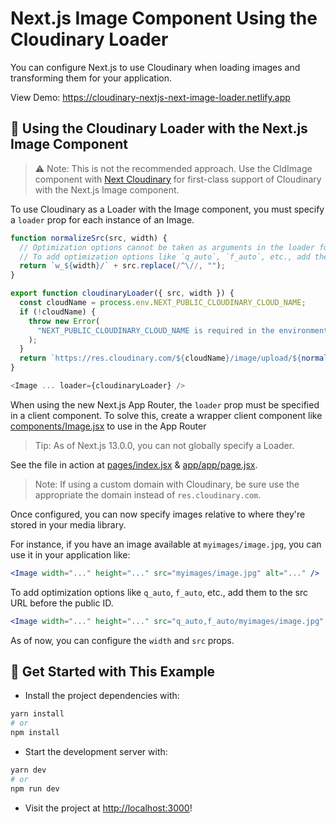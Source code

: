 # Next.js Image Component Using the Cloudinary Loader

You can configure Next.js to use Cloudinary when loading images and transforming them for your application.

View Demo: <https://cloudinary-nextjs-next-image-loader.netlify.app>

## 🧰 Using the Cloudinary Loader with the Next.js Image Component

> ⚠️ Note: This is not the recommended approach. Use the CldImage component with [Next Cloudinary](https://next.cloudinary.dev) for first-class support of Cloudinary with the Next.js Image component.

To use Cloudinary as a Loader with the Image component, you must specify a `loader` prop for each instance of an Image.

```js
function normalizeSrc(src, width) {
  // Optimization options cannot be taken as arguments in the loader function.
  // To add optimization options like `q_auto`, `f_auto`, etc., add them to the src URL before the public ID.
  return `w_${width}/` + src.replace(/^\//, "");
}

export function cloudinaryLoader({ src, width }) {
  const cloudName = process.env.NEXT_PUBLIC_CLOUDINARY_CLOUD_NAME;
  if (!cloudName) {
    throw new Error(
      "NEXT_PUBLIC_CLOUDINARY_CLOUD_NAME is required in the environment"
    );
  }
  return `https://res.cloudinary.com/${cloudName}/image/upload/${normalizeSrc(src, width)}`;
}

<Image ... loader={cloudinaryLoader} />
```

When using the new Next.js App Router, the `loader` prop must be specified in a client component. To solve this, create a wrapper client component like [components/Image.jsx](components/Image.jsx) to use in the App Router

> Tip: As of Next.js 13.0.0, you can not globally specify a Loader.

See the file in action at [pages/index.jsx](pages/index.jsx) & [app/app/page.jsx](app/app/page.jsx).

> Note: If using a custom domain with Cloudinary, be sure use the appropriate the domain instead of `res.cloudinary.com`.

Once configured, you can now specify images relative to where they're stored in your media library.

For instance, if you have an image available at `myimages/image.jpg`, you can use it in your application like:

```jsx
<Image width="..." height="..." src="myimages/image.jpg" alt="..." />
```

To add optimization options like `q_auto`, `f_auto`, etc., add them to the src URL before the public ID.

```jsx
<Image width="..." height="..." src="q_auto,f_auto/myimages/image.jpg" alt="..." />
```

As of now, you can configure the `width` and `src` props.

## 🚀 Get Started with This Example

* Install the project dependencies with:

```sh
yarn install
# or
npm install
```

* Start the development server with:

```sh
yarn dev
# or
npm run dev
```

* Visit the project at <http://localhost:3000>!